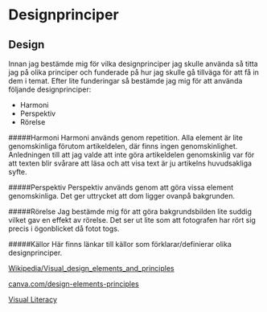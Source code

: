 ---
---
Designprinciper
====================

Design
--------------
Innan jag bestämde mig för vilka designprinciper jag skulle använda så titta jag på olika principer och funderade på hur jag skulle gå tillväga för att få in dem i temat. Efter lite funderingar så bestämde jag mig för att använda följande designprinciper:

* Harmoni
* Perspektiv
* Rörelse


#####Harmoni
Harmoni används genom repetition. Alla element är lite genomskinliga förutom artikeldelen, där finns ingen genomskinlighet. Anledningen till att jag valde att inte göra artikeldelen genomskinlig var för att texten blir svårare att läsa och att visa text är ju artikelns huvudsakliga syfte.

#####Perspektiv
Perspektiv används genom att göra vissa element genomskinliga. Det ger uttrycket att dom ligger ovanpå bakgrunden.

#####Rörelse
Jag bestämde mig för att göra bakgrundsbilden lite suddig vilket gav en effekt av rörelse. Det ser ut lite som att fotografen har rört sig precis i ögonblicket då fotot togs.

#####Källor
Här finns länkar till källor som förklarar/definierar olika designprinciper.

[Wikipedia/Visual_design_elements_and_principles](https://en.wikipedia.org/wiki/Visual_design_elements_and_principles)

[canva.com/design-elements-principles](https://www.canva.com/learn/design-elements-principles/)

[Visual Literacy](https://dbwebb.se/article/vl.pdf)
